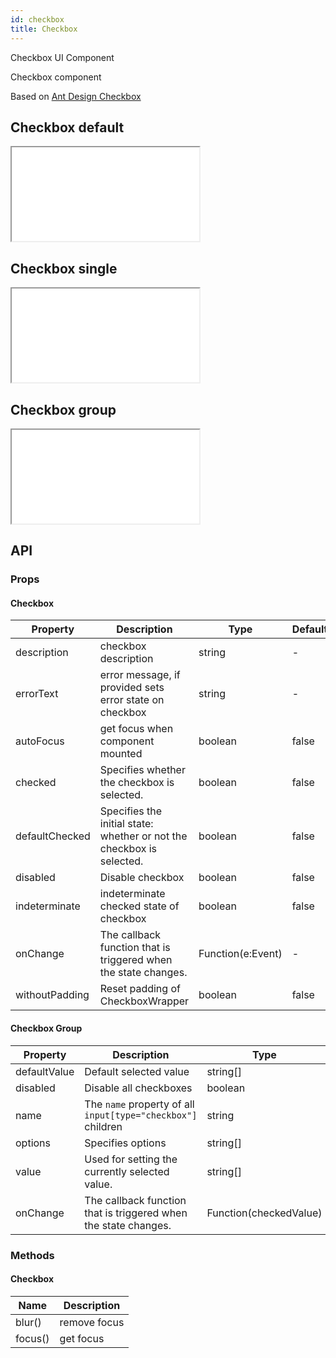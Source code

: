 ```yaml
---
id: checkbox
title: Checkbox
---
```


Checkbox UI Component

Checkbox component

Based on [Ant Design Checkbox](https://ant.design/components/checkbox/)

## Checkbox default

<iframe src="/storybook-static/iframe.html?id=components-checkbox--default"></iframe>

## Checkbox single

<iframe src="/storybook-static/iframe.html?id=components-checkbox--single"></iframe>

## Checkbox group

<iframe src="/storybook-static/iframe.html?id=components-checkbox--group"></iframe>

## API

### Props

#### Checkbox

| Property       | Description                                                           | Type              | Default |
| -------------- | --------------------------------------------------------------------- | ----------------- | ------- |
| description    | checkbox description                                                  | string            | -       |
| errorText      | error message, if provided sets error state on checkbox               | string            | -       |
| autoFocus      | get focus when component mounted                                      | boolean           | false   |
| checked        | Specifies whether the checkbox is selected.                           | boolean           | false   |
| defaultChecked | Specifies the initial state: whether or not the checkbox is selected. | boolean           | false   |
| disabled       | Disable checkbox                                                      | boolean           | false   |
| indeterminate  | indeterminate checked state of checkbox                               | boolean           | false   |
| onChange       | The callback function that is triggered when the state changes.       | Function(e:Event) | -       |
| withoutPadding | Reset padding of CheckboxWrapper                                      | boolean           | false   |

#### Checkbox Group

| Property     | Description                                                     | Type                   | Default |
| ------------ | --------------------------------------------------------------- | ---------------------- | ------- |
| defaultValue | Default selected value                                          | string\[]              | \[]     |
| disabled     | Disable all checkboxes                                          | boolean                | false   |
| name         | The `name` property of all `input[type="checkbox"]` children    | string                 | -       |
| options      | Specifies options                                               | string\[]              | \[]     |
| value        | Used for setting the currently selected value.                  | string\[]              | \[]     |
| onChange     | The callback function that is triggered when the state changes. | Function(checkedValue) | -       |

### Methods

#### Checkbox

| Name    | Description  |
| ------- | ------------ |
| blur()  | remove focus |
| focus() | get focus    |
